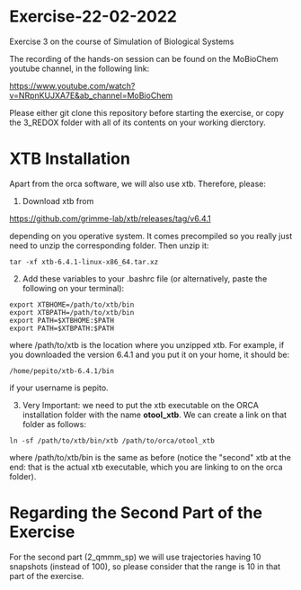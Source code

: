 # Exercise-22-02-2022
Exercise 3 on the course of Simulation of Biological Systems

The recording of the hands-on session can be found on the MoBioChem youtube channel, in the following link:

https://www.youtube.com/watch?v=NRpnKUJXA7E&ab_channel=MoBioChem

Please either git clone this repository before starting the exercise, or copy the 3_REDOX folder with all of its contents on your working dierctory.

# XTB Installation
Apart from the orca software, we will also use xtb. Therefore, please:
1) Download xtb from

https://github.com/grimme-lab/xtb/releases/tag/v6.4.1

depending on you operative system. It comes precompiled so you really just need to unzip the corresponding folder. Then unzip it:

```
tar -xf xtb-6.4.1-linux-x86_64.tar.xz
```

2) Add these variables to your .bashrc file (or alternatively, paste the following on your terminal):

```
export XTBHOME=/path/to/xtb/bin
export XTBPATH=/path/to/xtb/bin
export PATH=$XTBHOME:$PATH
export PATH=$XTBPATH:$PATH
```

where /path/to/xtb is the location where you unzipped xtb. For example, if you downloaded the version 6.4.1 and you put it on your home, it should be:

```
/home/pepito/xtb-6.4.1/bin
```

if your username is pepito.

3) Very Important: we need to put the xtb executable on the ORCA installation folder with the name **otool_xtb**. We can create a link on that folder as follows:

```
ln -sf /path/to/xtb/bin/xtb /path/to/orca/otool_xtb
```

where /path/to/xtb/bin is the same as before (notice the "second" xtb at the end: that is the actual xtb executable, which you are linking to on the orca folder).


# Regarding the Second Part of the Exercise
For the second part (2_qmmm_sp) we will use trajectories having 10 snapshots (instead of 100), so please consider that the range is 10 in that part of the exercise.
